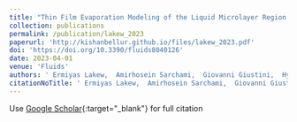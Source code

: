 ```yaml
---
title: "Thin Film Evaporation Modeling of the Liquid Microlayer Region in a Dewetting Water Bubble"
collection: publications
permalink: /publication/lakew_2023
paperurl: 'http://kishanbellur.github.io/files/lakew_2023.pdf'
doi: 'https://doi.org/10.3390/fluids8040126'
date: 2023-04-01
venue: 'Fluids'
authors: ' Ermiyas Lakew,  Amirhosein Sarchami,  Giovanni Giustini,  Hyungdae Kim,  Kishan Bellur.'
citationNoTitle: ' Ermiyas Lakew,  Amirhosein Sarchami,  Giovanni Giustini,  Hyungdae Kim,  Kishan Bellur. <i>Fluids</i>, 2023.'
---
```

Use [Google Scholar](https://scholar.google.com/scholar?q=Thin+Film+Evaporation+Modeling+of+the+Liquid+Microlayer+Region+in+a+Dewetting+Water+Bubble){:target="_blank"} for full citation